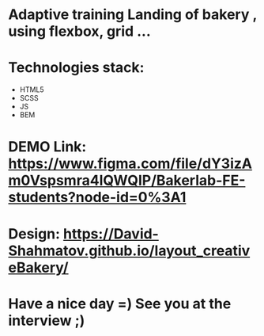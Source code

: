 # Adaptive training Landing of bakery , using flexbox, grid ...

# Technologies stack:
- HTML5
- SCSS
- JS
- BEM

# DEMO Link: https://www.figma.com/file/dY3izAm0Vspsmra4lQWQIP/Bakerlab-FE-students?node-id=0%3A1

# Design: https://David-Shahmatov.github.io/layout_creativeBakery/

# Have a nice day =) See you at the interview ;)
